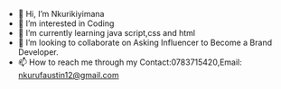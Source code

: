 - 👋 Hi, I’m Nkurikiyimana
- 👀 I’m interested in Coding
- 🌱 I’m currently learning java script,css and html
- 💞️ I’m looking to collaborate on Asking Influencer to Become a Brand Developer.
- 📫 How to reach me through my Contact:0783715420,Email: nkurufaustin12@gmail.com

<!---
nkurikiyimana/nkurikiyimana is a ✨ special ✨ repository because its `README.md` (this file) appears on your GitHub profile.
You can click the Preview link to take a look at your changes.
--->
